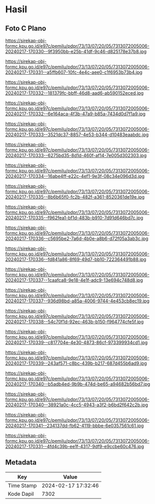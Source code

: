 # Hasil

## Foto C Plano

https://sirekap-obj-formc.kpu.go.id/e97c/pemilu/pdpr/73/13/07/20/05/7313072005006-20240217-170330--9f3950bb-e25b-41df-9c46-d825178e37b8.jpg

https://sirekap-obj-formc.kpu.go.id/e97c/pemilu/pdpr/73/13/07/20/05/7313072005006-20240217-170331--a5ffb607-10fc-4e4c-aee0-c1f6953b73b4.jpg

https://sirekap-obj-formc.kpu.go.id/e97c/pemilu/pdpr/73/13/07/20/05/7313072005006-20240217-170332--181379fc-bbff-46d8-aad6-ab590152eced.jpg

https://sirekap-obj-formc.kpu.go.id/e97c/pemilu/pdpr/73/13/07/20/05/7313072005006-20240217-170332--6e164aca-4f3b-47a9-b85a-7434d0d7f1a9.jpg

https://sirekap-obj-formc.kpu.go.id/e97c/pemilu/pdpr/73/13/07/20/05/7313072005006-20240217-170333--3521dc37-8857-4e53-b344-d10483eaabdc.jpg

https://sirekap-obj-formc.kpu.go.id/e97c/pemilu/pdpr/73/13/07/20/05/7313072005006-20240217-170333--6275bd35-8d1d-460f-af14-7e005d302303.jpg

https://sirekap-obj-formc.kpu.go.id/e97c/pemilu/pdpr/73/13/07/20/05/7313072005006-20240217-170334--16abe4ff-e22c-4ef1-9e3f-08c34e096d3d.jpg

https://sirekap-obj-formc.kpu.go.id/e97c/pemilu/pdpr/73/13/07/20/05/7313072005006-20240217-170335--8b6b65f0-fc2b-482f-a361-8520361de19e.jpg

https://sirekap-obj-formc.kpu.go.id/e97c/pemilu/pdpr/73/13/07/20/05/7313072005006-20240217-170335--f962fea1-bf1d-483b-b910-7d91d646bd7c.jpg

https://sirekap-obj-formc.kpu.go.id/e97c/pemilu/pdpr/73/13/07/20/05/7313072005006-20240217-170336--c5695be2-7a6d-4b0e-a8b6-d72f05a3ab3c.jpg

https://sirekap-obj-formc.kpu.go.id/e97c/pemilu/pdpr/73/13/07/20/05/7313072005006-20240217-170336--fd841a86-8f69-49d7-bb10-722364491b88.jpg

https://sirekap-obj-formc.kpu.go.id/e97c/pemilu/pdpr/73/13/07/20/05/7313072005006-20240217-170337--1caafca8-9e18-4e1f-adc9-13e694c748d8.jpg

https://sirekap-obj-formc.kpu.go.id/e97c/pemilu/pdpr/73/13/07/20/05/7313072005006-20240217-170337--936d98bd-a85a-4006-9744-4e453cb8ec19.jpg

https://sirekap-obj-formc.kpu.go.id/e97c/pemilu/pdpr/73/13/07/20/05/7313072005006-20240217-170338--54c70f1d-92ec-463b-b150-f964774cfe5f.jpg

https://sirekap-obj-formc.kpu.go.id/e97c/pemilu/pdpr/73/13/07/20/05/7313072005006-20240217-170339--c817704e-4e30-4873-86cf-973399934cd1.jpg

https://sirekap-obj-formc.kpu.go.id/e97c/pemilu/pdpr/73/13/07/20/05/7313072005006-20240217-170339--243af571-c8bc-439b-b217-687d455b6ad9.jpg

https://sirekap-obj-formc.kpu.go.id/e97c/pemilu/pdpr/73/13/07/20/05/7313072005006-20240217-170340--b5adb4ed-9b9b-474d-be65-a94682b56bd7.jpg

https://sirekap-obj-formc.kpu.go.id/e97c/pemilu/pdpr/73/13/07/20/05/7313072005006-20240217-170340--38921a0c-4cc5-4943-a3f2-b6bd2f642c2b.jpg

https://sirekap-obj-formc.kpu.go.id/e97c/pemilu/pdpr/73/13/07/20/05/7313072005006-20240217-170341--234137dd-fb62-4119-bbbe-6e0357561c61.jpg

https://sirekap-obj-formc.kpu.go.id/e97c/pemilu/pdpr/73/13/07/20/05/7313072005006-20240217-170331--4fd4c39b-ee1f-4317-9df9-e9ccbe60c476.jpg


## Metadata

| Key        | Value               |
| ---------- | ------------------- |
| Time Stamp | 2024-02-17 17:32:46 |
| Kode Dapil | 7302                |



